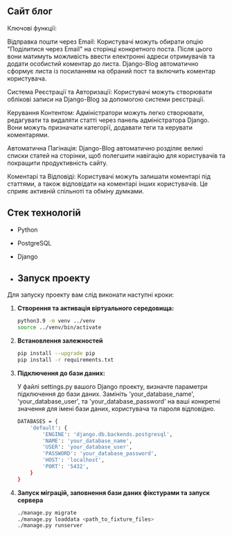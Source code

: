 ## Сайт блог

Ключові функції:

Відправка пошти через Email:
Користувачі можуть обирати опцію "Поділитися через Email" на сторінці конкретного поста. Після цього вони матимуть можливість ввести електронні адреси отримувачів та додати особистий коментар до листа. Django-Blog автоматично сформує листа із посиланням на обраний пост та включить коментар користувача.

Система Реєстрації та Авторизації:
Користувачі можуть створювати облікові записи на Django-Blog за допомогою системи реєстрації.

Керування Контентом:
Адміністратори можуть легко створювати, редагувати та видаляти статті через панель адміністратора Django. Вони можуть призначати категорії, додавати теги та керувати коментарями.

Автоматична Пагінація:
Django-Blog автоматично розділяє великі списки статей на сторінки, щоб полегшити навігацію для користувачів та покращити продуктивність сайту.

Коментарі та Відповіді:
Користувачі можуть залишати коментарі під статтями, а також відповідати на коментарі інших користувачів. Це сприяє активній спільноті та обміну думками.


## Стек технологій

- Python
- PostgreSQL
- Django

- ## Запуск проекту

Для запуску проекту вам слід виконати наступні кроки:

1. **Створення та активація віртуального середовища:**
   ```bash
   python3.9 -m venv ../venv
   source ../venv/bin/activate

2. **Встановлення залежностей**
    ```bash
    pip install --upgrade pip
    pip install -r requirements.txt
    ```

3. **Підключення до бази даних:**
   
   У файлі settings.py вашого Django проекту, визначте параметри підключення до бази даних. Замініть 'your_database_name', 'your_database_user', та 'your_database_password' на ваші конкретні значення для імені бази          даних, користувача та пароля відповідно.
   ```bash
   DATABASES = {
       'default': {
           'ENGINE': 'django.db.backends.postgresql',
           'NAME': 'your_database_name',
           'USER': 'your_database_user',
           'PASSWORD': 'your_database_password',
           'HOST': 'localhost',
           'PORT': '5432',
       }
   }
   ```
  
5. **Запуск міграцій, заповнення бази даних фікстурами та запуск сервера**
    ```bash
    ./manage.py migrate
    ./manage.py loaddata <path_to_fixture_files>
    ./manage.py runserver
    ```


